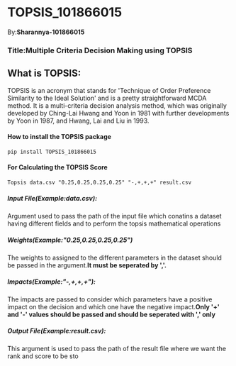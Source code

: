# TOPSIS_101866015
By:**Sharannya-101866015**

### Title:Multiple Criteria Decision Making using TOPSIS

## What is TOPSIS:
TOPSIS is an acronym that stands for 'Technique of Order Preference Similarity to the Ideal Solution' and is a pretty straightforward MCDA method.
It is a multi-criteria decision analysis method, which was originally developed by Ching-Lai Hwang and Yoon in 1981 with further developments by Yoon in 1987, and Hwang, Lai and Liu in 1993.
#### How to install the TOPSIS package
```buildoutcfg
pip install TOPSIS_101866015
```
#### For Calculating the TOPSIS Score
```buildoutcfg
Topsis data.csv "0.25,0.25,0.25,0.25" "-,+,+,+" result.csv
```

##### Input File(Example:data.csv):
Argument used to pass the path of the input file which conatins a dataset having different fields and to perform the topsis mathematical operations
##### Weights(Example:"0.25,0.25,0.25,0.25")
The weights to assigned to the different parameters in the dataset should be passed in the argument.**It must be seperated by ','.**
##### Impacts(Example:"-,+,+,+"):
The impacts are passed to consider which parameters have a positive impact on the decision and which one have the negative impact.**Only '+' and '-' values should be passed and should be seperated with ',' only**
##### Output File(Example:result.csv):
This argument is used to pass the path of the result file where we want the rank and score to be sto
